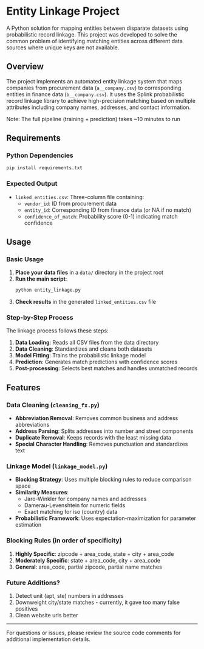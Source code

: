 # Entity Linkage Project

A Python solution for mapping entities between disparate datasets using probabilistic record linkage. This project was developed to solve the common problem of identifying matching entities across different data sources where unique keys are not available.

## Overview

The project implements an automated entity linkage system that maps companies from procurement data (`a__company.csv`) to corresponding entities in finance data (`b__company.csv`). It uses the Splink probabilistic record linkage library to achieve high-precision matching based on multiple attributes including company names, addresses, and contact information.

Note: The full pipeline (training + prediction) takes ~10 minutes to run
## Requirements

### Python Dependencies

```bash
pip install requirements.txt
```

### Expected Output
- `linked_entities.csv`: Three-column file containing:
  - `vendor_id`: ID from procurement data
  - `entity_id`: Corresponding ID from finance data (or NA if no match)
  - `confidence_of_match`: Probability score (0-1) indicating match confidence

## Usage

### Basic Usage

1. **Place your data files** in a `data/` directory in the project root
2. **Run the main script**:
   ```bash
   python entity_linkage.py
   ```
3. **Check results** in the generated `linked_entities.csv` file

### Step-by-Step Process

The linkage process follows these steps:

1. **Data Loading**: Reads all CSV files from the data directory
2. **Data Cleaning**: Standardizes and cleans both datasets
3. **Model Fitting**: Trains the probabilistic linkage model
4. **Prediction**: Generates match predictions with confidence scores
5. **Post-processing**: Selects best matches and handles unmatched records


## Features

### Data Cleaning (`cleaning_fx.py`)

- **Abbreviation Removal**: Removes common business and address abbreviations
- **Address Parsing**: Splits addresses into number and street components
- **Duplicate Removal**: Keeps records with the least missing data
- **Special Character Handling**: Removes punctuation and standardizes text

### Linkage Model (`linkage_model.py`)

- **Blocking Strategy**: Uses multiple blocking rules to reduce comparison space
- **Similarity Measures**: 
  - Jaro-Winkler for company names and addresses 
  - Damerau-Levenshtein for numeric fields
  - Exact matching for iso (country) data
- **Probabilistic Framework**: Uses expectation-maximization for parameter estimation

### Blocking Rules (in order of specificity)

1. **Highly Specific**: zipcode + area_code, state + city + area_code
2. **Moderately Specific**: state + area_code, city + area_code
3. **General**: area_code, partial zipcode, partial name matches


### Future Additions?

1. Detect unit (apt, ste) numbers in addresses
2. Downweight city/state matches - currently, it gave too many false positives 
3. Clean website urls better 

---

For questions or issues, please review the source code comments for additional implementation details.